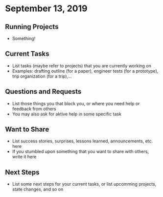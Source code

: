 # September 13, 2019

## Running Projects

- Something!


## Current Tasks

- List tasks (maybe refer to projects) that you are currently working on
- Examples: drafting outline (for a paper), engineer tests (for a prototype), trip organization (for a trip),...

## Questions and Requests

- List those things you that block you, or where you need help or feedback from others
- You may also ask for aktive help in some specific task


## Want to Share

- List success stories, surprises, lessons learned, announcements, etc. here
- If you stumbled upon something that you want to share with others, write it here


## Next Steps

- List some next steps for your current tasks, or list upcomming projects, state changes, and so on



